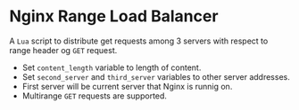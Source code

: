 # Nginx Range Load Balancer

A `Lua` script to distribute get requests among 3 servers with respect to range header og `GET` request.

- Set `content_length` variable to length of content.
- Set `second_server` and `third_server` variables to other server addresses.
- First server will be current server that Nginx is runnig on.
- Multirange `GET` requests are supported.
